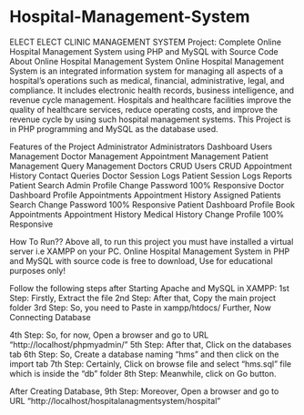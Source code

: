 # Hospital-Management-System
ELECT ELECT CLINIC MANAGEMENT SYSTEM 
Project: Complete Online Hospital Management System using PHP and MySQL with Source Code
About Online Hospital Management System
Online Hospital Management System  is an integrated information system for managing all aspects of a hospital’s operations such as medical, financial, administrative, legal, and compliance. It includes electronic health records, business intelligence, and revenue cycle management. Hospitals and healthcare facilities improve the quality of healthcare services, reduce operating costs, and improve the revenue cycle by using such hospital management systems. This Project is in PHP programming and MySQL as the database used.

Features of the Project
Administrator
Administrators Dashboard
Users Management
Doctor Management
Appointment Management
Patient  Management
Query Management
Doctors CRUD
Users CRUD
Appointment History
Contact Queries
Doctor Session Logs
Patient Session Logs
Reports
Patient Search
Admin Profile
Change Password
100% Responsive
Doctor
Dashboard
Profile
Appointments
Appointment History
Assigned Patients
Search
Change Password
100% Responsive
Patient
Dashboard
Profile
Book Appointments
Appointment History
Medical History
Change Profile
100% Responsive

How To Run??
Above all, to run this project you must have installed a virtual server i.e XAMPP on your PC. Online Hospital Management System in PHP and MySQL with source code is free to download, Use for educational purposes only!

Follow the following steps after Starting Apache and MySQL in XAMPP:
1st Step: Firstly, Extract the file
2nd Step: After that, Copy the main project folder
3rd Step: So, you need to Paste in xampp/htdocs/
Further, Now Connecting Database

4th Step: So, for now, Open a browser and go to URL “http://localhost/phpmyadmin/”
5th Step: After that, Click on the databases tab
6th Step: So, Create a database naming “hms” and then click on the import tab
7th Step: Certainly, Click on browse file and select “hms.sql” file which is inside the “db” folder
8th Step: Meanwhile, click on Go button.

After Creating Database,
9th Step: Moreover, Open a browser and go to URL “http://localhost/hospitalanagmentsystem/hospital”
